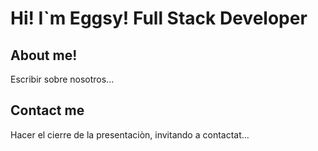 # Hi! I`m Eggsy! Full Stack Developer

## About me!

Escribir sobre nosotros...

## Contact me 

Hacer el cierre de la presentaciòn, invitando a contactat...